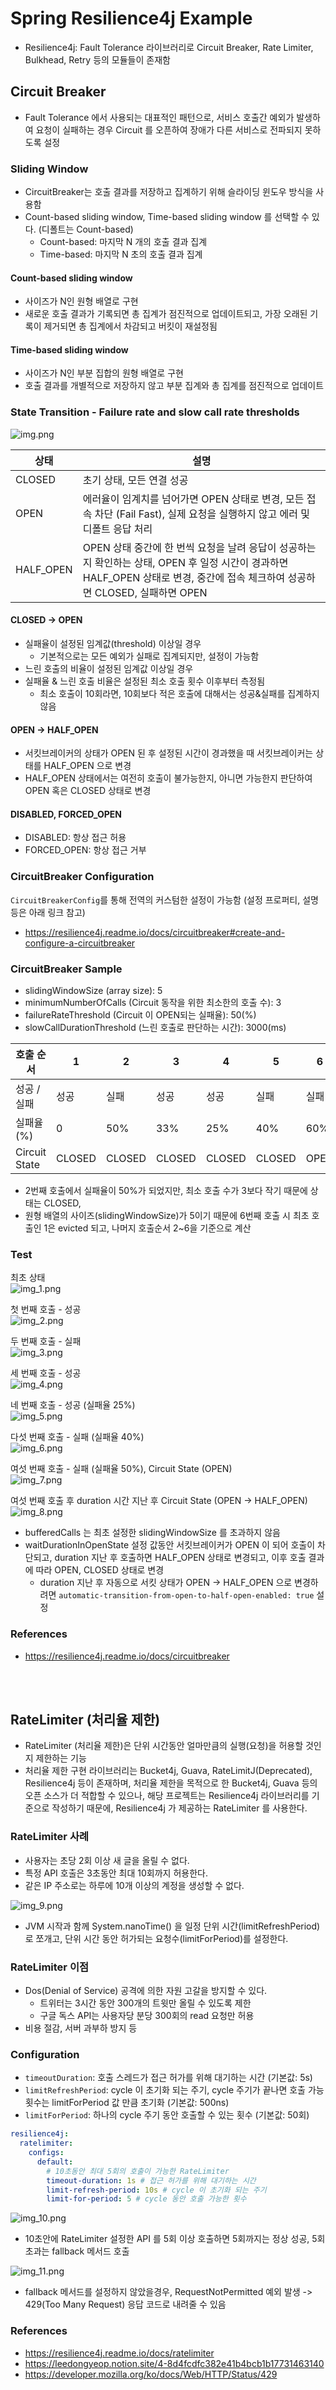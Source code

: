 # Spring Resilience4j Example
- Resilience4j: Fault Tolerance 라이브러리로 Circuit Breaker, Rate Limiter, Bulkhead, Retry 등의 모듈들이 존재함

## Circuit Breaker
- Fault Tolerance 에서 사용되는 대표적인 패턴으로, 서비스 호출간 예외가 발생하여 요청이 실패하는 경우 Circuit 를 오픈하여 장애가 다른 서비스로 전파되지 못하도록 설정

### Sliding Window
- CircuitBreaker는 호출 결과를 저장하고 집계하기 위해 슬라이딩 윈도우 방식을 사용함
- Count-based sliding window, Time-based sliding window 를 선택할 수 있다. (디폴트는 Count-based)
  - Count-based: 마지막 N 개의 호출 결과 집계
  - Time-based: 마지막 N 초의 호출 결과 집계

#### Count-based sliding window
- 사이즈가 N인 원형 배열로 구현
- 새로운 호출 결과가 기록되면 총 집계가 점진적으로 업데이트되고, 가장 오래된 기록이 제거되면 총 집계에서 차감되고 버킷이 재설정됨

#### Time-based sliding window
- 사이즈가 N인 부분 집합의 원형 배열로 구현
- 호출 결과를 개별적으로 저장하지 않고 부분 집계와 총 집계를 점진적으로 업데이트

### State Transition -  Failure rate and slow call rate thresholds

![img.png](images/img.png)

| 상태        | 설명                                                                                                                 |
|-----------|--------------------------------------------------------------------------------------------------------------------|
| CLOSED    | 초기 상태, 모든 연결 성공                                                                                                    |
| OPEN      | 에러율이 임계치를 넘어가면 OPEN 상태로 변경, 모든 접속 차단 (Fail Fast), 실제 요청을 실행하지 않고 에러 및 디폴트 응답 처리                                    |
| HALF_OPEN | OPEN 상태 중간에 한 번씩 요청을 날려 응답이 성공하는지 확인하는 상태, OPEN 후 일정 시간이 경과하면 HALF_OPEN 상태로 변경, 중간에 접속 체크하여 성공하면 CLOSED, 실패하면 OPEN |

#### CLOSED -> OPEN
- 실패율이 설정된 임계값(threshold) 이상일 경우
  - 기본적으로는 모든 예외가 실패로 집계되지만, 설정이 가능함
- 느린 호출의 비율이 설정된 임계값 이상일 경우
- 실패율 & 느린 호출 비율은 설정된 최소 호출 횟수 이후부터 측정됨
  - 최소 호출이 10회라면, 10회보다 적은 호출에 대해서는 성공&실패를 집계하지 않음

#### OPEN -> HALF_OPEN
- 서킷브레이커의 상태가 OPEN 된 후 설정된 시간이 경과했을 때 서킷브레이커는 상태를 HALF_OPEN 으로 변경
- HALF_OPEN 상태에서는 여전히 호출이 불가능한지, 아니면 가능한지 판단하여 OPEN 혹은 CLOSED 상태로 변경

#### DISABLED, FORCED_OPEN
- DISABLED: 항상 접근 허용
- FORCED_OPEN: 항상 접근 거부

### CircuitBreaker Configuration
`CircuitBreakerConfig`를 통해 전역의 커스텀한 설정이 가능함 (설정 프로퍼티, 설명 등은 아래 링크 참고) 
  - https://resilience4j.readme.io/docs/circuitbreaker#create-and-configure-a-circuitbreaker

### CircuitBreaker Sample
- slidingWindowSize (array size): 5
- minimumNumberOfCalls (Circuit 동작을 위한 최소한의 호출 수): 3
- failureRateThreshold (Circuit 이 OPEN되는 실패율): 50(%)
- slowCallDurationThreshold (느린 호출로 판단하는 시간): 3000(ms)

| 호출 순서         | 1      | 2   | 3   | 4   | 5 | 6 |
|---------------|--------|-----|-----|-----|----|----|
| 성공 / 실패       | 성공     | 실패  | 성공  | 성공  | 실패 | 실패 |
| 실패율(%)        | 0      | 50% | 33% | 25% | 40% | 60% |
| Circuit State | CLOSED | CLOSED    | CLOSED    | CLOSED    | CLOSED | OPEN |

- 2번째 호출에서 실패율이 50%가 되었지만, 최소 호출 수가 3보다 작기 때문에 상태는 CLOSED, 
- 원형 배열의 사이즈(slidingWindowSize)가 5이기 때문에 6번째 호출 시 최초 호출인 1은 evicted 되고, 나머지 호출순서 2~6을 기준으로 계산

### Test

최초 상태 <br>
![img_1.png](images/img_1.png)

첫 번째 호출 - 성공 <br>
![img_2.png](images/img_2.png)

두 번째 호출 - 실패 <br>
![img_3.png](images/img_3.png)

세 번째 호출 - 성공 <br>
![img_4.png](images/img_4.png)

네 번째 호출 - 성공 (실패율 25%) <br>
![img_5.png](images/img_5.png)

다섯 번째 호출 - 실패 (실패율 40%) <br>
![img_6.png](images/img_6.png)

여섯 번째 호출 - 실패 (실패율 50%), Circuit State (OPEN) <br>
![img_7.png](images/img_7.png)

여섯 번째 호출 후 duration 시간 지난 후 Circuit State (OPEN -> HALF_OPEN) <br>
![img_8.png](images/img_8.png)

- bufferedCalls 는 최초 설정한 slidingWindowSize 를 초과하지 않음
- waitDurationInOpenState 설정 값동안 서킷브레이커가 OPEN 이 되어 호출이 차단되고, duration 지난 후 호출하면 HALF_OPEN 상태로 변경되고, 이후 호출 결과에 따라 OPEN, CLOSED 상태로 변경
  - duration 지난 후 자동으로 서킷 상태가 OPEN -> HALF_OPEN 으로 변경하려면 `automatic-transition-from-open-to-half-open-enabled: true` 설정

### References
- https://resilience4j.readme.io/docs/circuitbreaker

<br><br>

## RateLimiter (처리율 제한)
- RateLimiter (처리율 제한)은 단위 시간동안 얼마만큼의 실행(요청)을 허용할 것인지 제한하는 기능
- 처리율 제한 구현 라이브러리는 Bucket4j, Guava, RateLimitJ(Deprecated), Resilience4j 등이 존재하며, 처리율 제한을 목적으로 한 Bucket4j, Guava 등의 오픈 소스가 더 적합할 수 있으나, 
해당 프로젝트는 Resilience4j 라이브러리를 기준으로 작성하기 때문에, Resilience4j 가 제공하는 RateLimiter 를 사용한다.

### RateLimiter 사례
- 사용자는 초당 2회 이상 새 글을 올릴 수 없다.
- 특정 API 호출은 3초동안 최대 10회까지 허용한다.
- 같은 IP 주소로는 하루에 10개 이상의 계정을 생성할 수 없다.

![img_9.png](images/img_9.png)
- JVM 시작과 함께 System.nanoTime() 을 일정 단위 시간(limitRefreshPeriod)로 쪼개고, 단위 시간 동안 허가되는 요청수(limitForPeriod)를 설정한다.

### RateLimiter 이점
- Dos(Denial of Service) 공격에 의한 자원 고갈을 방지할 수 있다.
  - 트위터는 3시간 동안 300개의 트윗만 올릴 수 있도록 제한
  - 구글 독스 API는 사용자당 분당 300회의 read 요청만 허용
- 비용 절감, 서버 과부하 방지 등

### Configuration
- `timeoutDuration`: 호출 스레드가 접근 허가를 위해 대기하는 시간 (기본값: 5s)
- `limitRefreshPeriod`: cycle 이 초기화 되는 주기, cycle 주기가 끝나면 호출 가능 횟수는 limitForPeriod 값 만큼 초기화 (기본값: 500ns)
- `limitForPeriod`: 하나의 cycle 주기 동안 호출할 수 있는 횟수 (기본값: 50회)

```yaml
resilience4j:
  ratelimiter:
    configs:
      default:
        # 10초동안 최대 5회의 호출이 가능한 RateLimiter
        timeout-duration: 1s # 접근 허가를 위해 대기하는 시간
        limit-refresh-period: 10s # cycle 이 초기화 되는 주기
        limit-for-period: 5 # cycle 동안 호출 가능한 횟수
```
![img_10.png](images/img_10.png)
- 10초안에 RateLimiter 설정한 API 를 5회 이상 호출하면 5회까지는 정상 성공, 5회 초과는 fallback 메서드 호출

![img_11.png](images/img_11.png)
- fallback 메서드를 설정하지 않았을경우, RequestNotPermitted 예외 발생 -> 429(Too Many Request) 응답 코드로 내려줄 수 있음

### References
- https://resilience4j.readme.io/docs/ratelimiter
- https://leedongyeop.notion.site/4-8d4fcdfc382e41b4bcb1b17731463140
- https://developer.mozilla.org/ko/docs/Web/HTTP/Status/429
